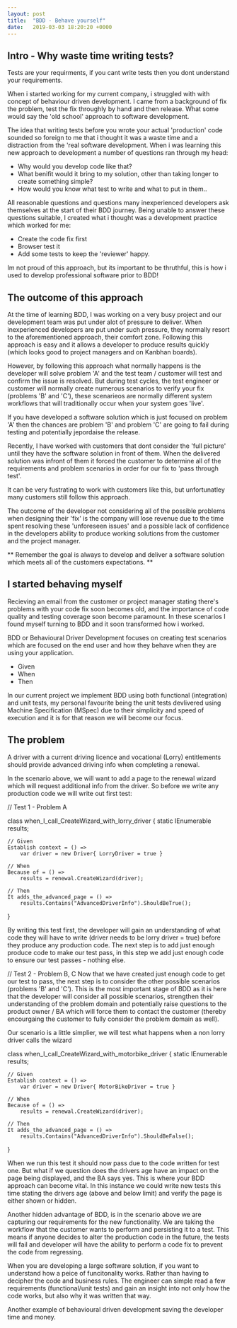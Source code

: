 ```yaml
---
layout: post
title:  "BDD - Behave yourself"
date:   2019-03-03 18:20:20 +0000
---
```

## Intro - Why waste time writing tests?

Tests are your requirments, if you cant write tests then you dont understand your requirements.

When i started working for my current company, i struggled with with concept of behaviour driven development. I came from a background of fix the problem, test the fix throughly by hand and then release. What some would say the 'old school' approach to software development.

The idea that writing tests before you wrote your actual 'production' code sounded so foreign to me that i thought it was a waste time and a distraction from the 'real software development. When i was learning this new approach to development a number of questions ran through my head:

- Why would you develop code like that?
- What benifit would it bring to my solution, other than taking longer to create something simple?
- How would you know what test to write and what to put in them..

All reasonable questions and questions many inexperienced developers ask themselves at the start of their BDD journey.
Being unable to answer these questions suitable, I created what i thought was a development practice which worked for me:

- Create the code fix first
- Browser test it
- Add some tests to keep the 'reviewer' happy.

Im not proud of this approach, but its important to be thruthful, this is how i used to develop professional software prior to BDD!

## The outcome of this approach

At the time of learning BDD, I was working on a very busy project and our development team was put under alot of pressure to deliver. When inexperienced developers are put under such pressure, they normally resort to the aforementioned approach, their comfort zone. Following this approach is easy and it allows a developer to produce results quickly (which looks good to project managers and on Kanbhan boards).

However, by following this approach what normally happens is the developer will solve problem 'A' and the test team / customer will test and confirm the issue is resolved. But during test cycles, the test engineer or customer will normally create numerous scenarios to verify your fix (problems 'B' and 'C'), these scenarieos are normally different system workflows that will traditionally occur when your system goes 'live'.

If you have developed a software solution which is just focused on problem 'A' then the chances are problem 'B' and problem 'C' are going to fail during testing and potentially jepordaise the release.

Recently, I have worked with customers that dont consider the 'full picture' until they have the software solution in front of them. When the delivered solution was infront of them it forced the customer to determine all of the requirements and problem scenarios in order for our fix to 'pass through test'.

It can be very fustrating to work with customers like this, but unfortunatley many customers still follow this approach.

The outcome of the developer not considering all of the possible problems when designing their 'fix' is the company will lose revenue due to the time spent resolving these 'unforeseen issues' and a possible lack of confidence in the developers ability to produce working solutions from the customer and the project manager.

** Remember the goal is always to develop and deliver a software solution which meets all of the customers expectations. **

## I started behaving myself

Recieving an email from the customer or project manager stating there's problems with your code fix soon becomes old, and the importance of code quality and testing coverage soon become paramount. In these scenarios I found myself turning to BDD and it soon transformed how i worked.

BDD or Behavioural Driver Development focuses on creating test scenarios which are focused on the end user and how they behave when they are using your application.

- Given
- When
- Then

In our current project we implement BDD using both functional (integration) and unit tests, my personal favourite being the unit tests devlivered using Machine Specification (MSpec) due to their simplicity and speed of execution and it is for that reason we will become our focus.

## The problem ##

A driver with a current driving licence and vocational (Lorry) entitlements should provide advanced driving info when completing a renewal.

In the scenario above, we will want to add a page to the renewal wizard which will request additional info from the driver. So before we write any production code we will write out first test:

// Test 1 - Problem A

class when_I_call_CreateWizard_with_lorry_driver 
{
    static IEnumerable<string> results;

    // Given
    Establish context = () =>
        var driver = new Driver{ LorryDriver = true }

    // When
    Because of = () =>
        results = renewal.CreateWizard(driver);

    // Then
    It adds_the_advanced_page = () =>
        results.Contains("AdvancedDriverInfo").ShouldBeTrue();
}

By writing this test first, the developer will gain an understanding of what code they will have to write (driver needs to be lorry driver = true) before they produce any production code.
The next step is to add just enough produce code to make our test pass, in this step we add just enough code to ensure our test passes - nothing else.

// Test 2 - Problem B, C
Now that we have created just enough code to get our test to pass, the next step is to consider the other possible scenarios (problems 'B' and 'C'). This is the most important stage of BDD as it is here that the developer will consider all possible scenarios, strengthen their understanding of the problem domain and potentially raise questions to the product owner / BA which will force them to contact the customer (thereby encourgaing the customer to fully consider the problem domain as well).

Our scenario is a little simplier, we will test what happens when a non lorry driver calls the wizard

class when_I_call_CreateWizard_with_motorbike_driver 
{
    static IEnumerable<string> results;

    // Given
    Establish context = () =>
        var driver = new Driver{ MotorBikeDriver = true }

    // When
    Because of = () =>
        results = renewal.CreateWizard(driver);

    // Then
    It adds_the_advanced_page = () =>
        results.Contains("AdvancedDriverInfo").ShouldBeFalse();
}

When we run this test it should now pass due to the code written for test one. But what if we question does the drivers age have an impact on the page being displayed, and the BA says yes. This is where your BDD approach can become vital. In this instance we could write new tests this time stating the drivers age (above and below limit) and verify the page is either shown or hidden.


Another hidden advantage of BDD, is in the scenario above we are capturing our requirements for the new functionality. We are taking the workflow that the customer wants to perform and persisting it to a test. This means if anyone decides to alter the production code in the future, the tests will fail and developer will have the ability to perform a code fix to prevent the code from regressing.

When you are developing a large software solution, if you want to understand how a peice of funcitonality works. Rather than having to decipher the code and business rules. The engineer can simple read a few requirements (functional/unit tests) and gain an insight into not only how the code works, but also why it was written that way.

Another example of behavioural driven development saving the developer time and money.





